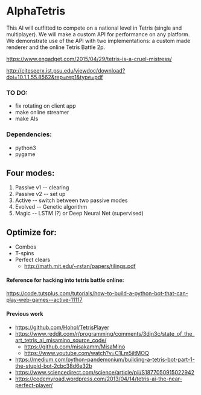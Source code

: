 # AlphaTetris

This AI will outfitted to compete on a national level in Tetris (single and multiplayer). We will make a custom API for performance on any platform. We demonstrate use of the API with two implementations: a custom made renderer and the online Tetris Battle 2p. 

https://www.engadget.com/2015/04/29/tetris-is-a-cruel-mistress/

http://citeseerx.ist.psu.edu/viewdoc/download?doi=10.1.1.55.8562&rep=rep1&type=pdf

### TO DO:
* fix rotating on client app
* make online streamer
* make AIs

### Dependencies:
* python3
* pygame

## Four modes:
1. Passive v1 -- clearing
2. Passive v2 -- set up
3. Active -- switch between two passive modes
4. Evolved -- Genetic algorithm
5. Magic -- LSTM (?) or Deep Neural Net (supervised)

## Optimize for:
* Combos 
* T-spins
* Perfect clears
	- http://math.mit.edu/~rstan/papers/tilings.pdf

#### Reference for hacking into tetris battle online:
https://code.tutsplus.com/tutorials/how-to-build-a-python-bot-that-can-play-web-games--active-11117

#### Previous work
* https://github.com/Hohol/TetrisPlayer
* https://www.reddit.com/r/programming/comments/3djn3c/state_of_the_art_tetris_ai_misamino_source_code/
	- https://github.com/misakamm/MisaMino
	- https://www.youtube.com/watch?v=C1Lm5jltMOQ
* https://medium.com/python-pandemonium/building-a-tetris-bot-part-1-the-stupid-bot-2cbc38d6e32b
* https://www.sciencedirect.com/science/article/pii/S1877050915022942
* https://codemyroad.wordpress.com/2013/04/14/tetris-ai-the-near-perfect-player/
